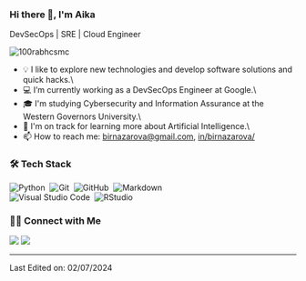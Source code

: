 ### Hi there 👋, I'm Aika

DevSecOps | SRE | Cloud Engineer

<p align="left"> <img src="https://komarev.com/ghpvc/?username=100rabhcsmc&label=Profile%20views&color=0e75b6&style=flat" alt="100rabhcsmc" /> </p>


- 💡 I like to explore new technologies and develop software solutions and quick hacks.\
- 💻 I’m currently working as a DevSecOps Engineer at Google.\
- 🎓 I'm studying Cybersecurity and Information Assurance at the Western Governors University.\
- 🤖 I'm on track for learning more about Artificial Intelligence.\
- 📫 How to reach me: birnazarova@gmail.com, [in/birnazarova/](https://www.linkedin.com/in/birnazarova/)

### 🛠 Tech Stack

![Python](https://img.shields.io/badge/-Python-05122A?style=flat&logo=python)&nbsp;
![Git](https://img.shields.io/badge/-Git-05122A?style=flat&logo=git)&nbsp;
![GitHub](https://img.shields.io/badge/-GitHub-05122A?style=flat&logo=github)&nbsp;
![Markdown](https://img.shields.io/badge/-Markdown-05122A?style=flat&logo=markdown)\
![Visual Studio Code](https://img.shields.io/badge/-Visual%20Studio%20Code-05122A?style=flat&logo=visual-studio-code&logoColor=007ACC)&nbsp;
![RStudio](https://img.shields.io/badge/-RStudio-05122A?style=flat&logo=rstudio)&nbsp;

### 🤝🏻 Connect with Me

<p align="left">
<a href="https://www.linkedin.com/in/birnazarova/"><img src="https://img.shields.io/badge/-Aika%20Birnazarova%20-0077B5?style=flat&logo=Linkedin&logoColor=white"/></a>
<a href="mailto:birnazarova@gmail.com"><img src="https://img.shields.io/badge/-birnazarova@gmail.com-D14836?style=flat&logo=Gmail&logoColor=white"/></a>
</p>

-----

Last Edited on: 02/07/2024
